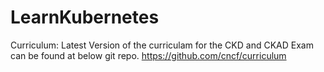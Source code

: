 # LearnKubernetes

Curriculum:
Latest Version of the curriculam for the CKD and CKAD Exam can be found at below git repo.
https://github.com/cncf/curriculum
